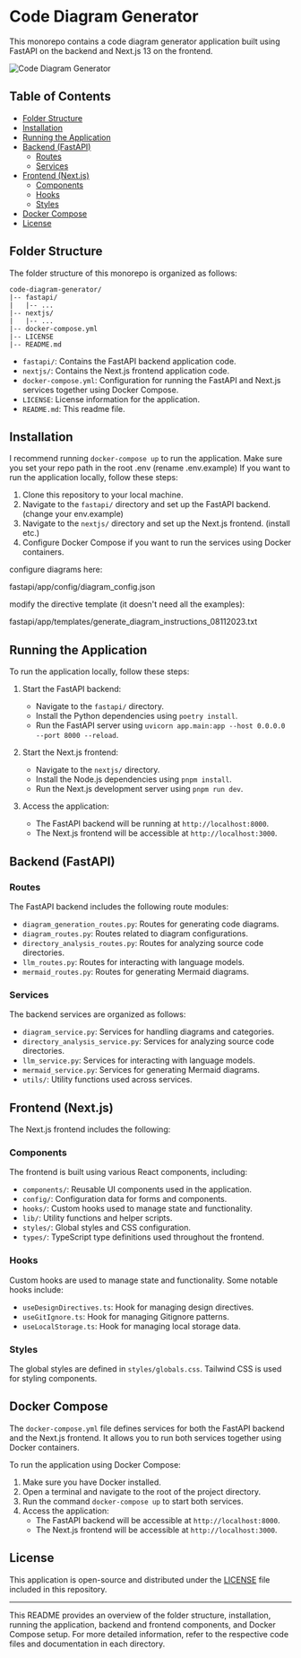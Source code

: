 # Code Diagram Generator

This monorepo contains a code diagram generator application built using FastAPI on the backend and Next.js 13 on the frontend.

![Code Diagram Generator](fullcapture.png?raw=true)

## Table of Contents

- [Folder Structure](#folder-structure)
- [Installation](#installation)
- [Running the Application](#running-the-application)
- [Backend (FastAPI)](#backend-fastapi)
  - [Routes](#routes)
  - [Services](#services)
- [Frontend (Next.js)](#frontend-nextjs)
  - [Components](#components)
  - [Hooks](#hooks)
  - [Styles](#styles)
- [Docker Compose](#docker-compose)
- [License](#license)

## Folder Structure

The folder structure of this monorepo is organized as follows:

```
code-diagram-generator/
|-- fastapi/
|   |-- ...
|-- nextjs/
|   |-- ...
|-- docker-compose.yml
|-- LICENSE
|-- README.md
```

- `fastapi/`: Contains the FastAPI backend application code.
- `nextjs/`: Contains the Next.js frontend application code.
- `docker-compose.yml`: Configuration for running the FastAPI and Next.js services together using Docker Compose.
- `LICENSE`: License information for the application.
- `README.md`: This readme file.

## Installation

I recommend running `docker-compose up` to run the application. Make sure you set your repo path in the root .env (rename .env.example) If you want to run the application locally, follow these steps:

1. Clone this repository to your local machine.
2. Navigate to the `fastapi/` directory and set up the FastAPI backend. (change your env.example)
3. Navigate to the `nextjs/` directory and set up the Next.js frontend. (install etc.)
4. Configure Docker Compose if you want to run the services using Docker containers.

configure diagrams here:

fastapi/app/config/diagram_config.json

modify the directive template (it doesn't need all the examples):

fastapi/app/templates/generate_diagram_instructions_08112023.txt

## Running the Application

To run the application locally, follow these steps:

1. Start the FastAPI backend:

   - Navigate to the `fastapi/` directory.
   - Install the Python dependencies using `poetry install`.
   - Run the FastAPI server using `uvicorn app.main:app --host 0.0.0.0 --port 8000 --reload`.

2. Start the Next.js frontend:

   - Navigate to the `nextjs/` directory.
   - Install the Node.js dependencies using `pnpm install`.
   - Run the Next.js development server using `pnpm run dev`.

3. Access the application:
   - The FastAPI backend will be running at `http://localhost:8000`.
   - The Next.js frontend will be accessible at `http://localhost:3000`.

## Backend (FastAPI)

### Routes

The FastAPI backend includes the following route modules:

- `diagram_generation_routes.py`: Routes for generating code diagrams.
- `diagram_routes.py`: Routes related to diagram configurations.
- `directory_analysis_routes.py`: Routes for analyzing source code directories.
- `llm_routes.py`: Routes for interacting with language models.
- `mermaid_routes.py`: Routes for generating Mermaid diagrams.

### Services

The backend services are organized as follows:

- `diagram_service.py`: Services for handling diagrams and categories.
- `directory_analysis_service.py`: Services for analyzing source code directories.
- `llm_service.py`: Services for interacting with language models.
- `mermaid_service.py`: Services for generating Mermaid diagrams.
- `utils/`: Utility functions used across services.

## Frontend (Next.js)

The Next.js frontend includes the following:

### Components

The frontend is built using various React components, including:

- `components/`: Reusable UI components used in the application.
- `config/`: Configuration data for forms and components.
- `hooks/`: Custom hooks used to manage state and functionality.
- `lib/`: Utility functions and helper scripts.
- `styles/`: Global styles and CSS configuration.
- `types/`: TypeScript type definitions used throughout the frontend.

### Hooks

Custom hooks are used to manage state and functionality. Some notable hooks include:

- `useDesignDirectives.ts`: Hook for managing design directives.
- `useGitIgnore.ts`: Hook for managing Gitignore patterns.
- `useLocalStorage.ts`: Hook for managing local storage data.

### Styles

The global styles are defined in `styles/globals.css`. Tailwind CSS is used for styling components.

## Docker Compose

The `docker-compose.yml` file defines services for both the FastAPI backend and the Next.js frontend. It allows you to run both services together using Docker containers.

To run the application using Docker Compose:

1. Make sure you have Docker installed.
2. Open a terminal and navigate to the root of the project directory.
3. Run the command `docker-compose up` to start both services.
4. Access the application:
   - The FastAPI backend will be accessible at `http://localhost:8000`.
   - The Next.js frontend will be accessible at `http://localhost:3000`.

## License

This application is open-source and distributed under the [LICENSE](LICENSE) file included in this repository.

---

This README provides an overview of the folder structure, installation, running the application, backend and frontend components, and Docker Compose setup. For more detailed information, refer to the respective code files and documentation in each directory.
